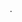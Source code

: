 <!DOCTYPE html>
<html lang="zh-TW">
<head>
    <meta charset="UTF-8">.
    <meta name="viewport" content="width=device-width, initial-scale=1.0">
    <title>MOI 2025 - 澳門奧林匹克資訊競賽</title>
    <style>
        * {
            margin: 0;
            padding: 0;
            box-sizing: border-box;
            font-family: 'Segoe UI', 'Microsoft JhengHei', sans-serif;
        }
        
        body {
            background-color: #f5f7fa;
            color: #333;
            line-height: 1.6;
        }
        
        .container {
            max-width: 1200px;
            margin: 0 auto;
            padding: 20px;
        }
        
        header {
            background: linear-gradient(135deg, #1a3a8f 0%, #2a5caa 100%);
            color: white;
            padding: 30px 0;
            text-align: center;
            border-radius: 0 0 10px 10px;
            box-shadow: 0 4px 12px rgba(0, 0, 0, 0.1);
            margin-bottom: 30px;
        }
        
        h1 {
            font-size: 2.5rem;
            margin-bottom: 10px;
            font-weight: 700;
        }
        
        .subtitle {
            font-size: 1.2rem;
            opacity: 0.9;
        }
        
        .tabs {
            display: flex;
            justify-content: center;
            margin-bottom: 30px;
            flex-wrap: wrap;
            gap: 10px;
        }
        
        .tab {
            padding: 12px 24px;
            background-color: white;
            border-radius: 30px;
            font-weight: 600;
            cursor: pointer;
            transition: all 0.3s ease;
            box-shadow: 0 2px 5px rgba(0, 0, 0, 0.1);
            border: 2px solid transparent;
        }
        
        .tab:hover {
            transform: translateY(-3px);
            box-shadow: 0 5px 15px rgba(0, 0, 0, 0.1);
        }
        
        .tab.active {
            background-color: #1a3a8f;
            color: white;
            border-color: #0d2568;
        }
        
        .table-container {
            background-color: white;
            border-radius: 10px;
            overflow: hidden;
            box-shadow: 0 5px 15px rgba(0, 0, 0, 0.05);
            margin-bottom: 30px;
        }
        
        table {
            width: 100%;
            border-collapse: collapse;
        }
        
        thead {
            background-color: #1a3a8f;
            color: white;
        }
        
        th {
            padding: 16px 12px;
            text-align: left;
            font-weight: 600;
        }
        
        tbody tr {
            border-bottom: 1px solid #eaeaea;
            transition: background-color 0.2s;
        }
        
        tbody tr:hover {
            background-color: #f8f9ff;
        }
        
        td {
            padding: 14px 12px;
        }
        
        .rank-1 {
            background-color: #fff9e6;
            font-weight: bold;
        }
        
        .gold {
            color: #d4af37;
            font-weight: bold;
        }
        
        .silver {
            color: #c0c0c0;
            font-weight: bold;
        }
        
        .bronze {
            color: #cd7f32;
            font-weight: bold;
        }
        
        .score {
            font-weight: 600;
            text-align: center;
        }
        
        .perfect-score {
            background-color: #e8f5e9;
            color: #2e7d32;
        }
        
        .medal-count {
            display: flex;
            justify-content: center;
            gap: 30px;
            margin-bottom: 30px;
            flex-wrap: wrap;
        }
        
        .medal-card {
            background: white;
            padding: 20px;
            border-radius: 10px;
            box-shadow: 0 3px 10px rgba(0, 0, 0, 0.08);
            text-align: center;
            min-width: 150px;
        }
        
        .medal-card.gold {
            border-top: 4px solid #d4af37;
        }
        
        .medal-card.silver {
            border-top: 4px solid #c0c0c0;
        }
        
        .medal-card.bronze {
            border-top: 4px solid #cd7f32;
        }
        
        .medal-count-number {
            font-size: 2.5rem;
            font-weight: bold;
            margin: 10px 0;
        }
        
        footer {
            text-align: center;
            padding: 20px;
            margin-top: 40px;
            color: #666;
            font-size: 0.9rem;
            border-top: 1px solid #eaeaea;
        }
        
        @media (max-width: 768px) {
            .table-container {
                overflow-x: auto;
            }
            
            table {
                min-width: 700px;
            }
            
            h1 {
                font-size: 2rem;
            }
            
            .tab {
                padding: 10px 16px;
                font-size: 0.9rem;
            }
        }
    </style>
</head>
<body>
    <header>
        <div class="container">
            <h1>MOI 2025</h1>
            <p class="subtitle">澳門奧林匹克資訊競賽</p>
        </div>
    </header>
    
    <div class="container">
        <div class="tabs">
            <div class="tab active">比賽概況</div>
            <div class="tab">比賽章程</div>
            <div class="tab">MOIP</div>
            <div class="tab">MOIJ</div>
            <div class="tab">MOIS</div>
            <div class="tab">MOIC</div>
        </div>
        
        <div class="medal-count">
            <div class="medal-card gold">
                <h3>金獎</h3>
                <div class="medal-count-number">5</div>
                <p>獲獎者</p>
            </div>
            <div class="medal-card silver">
                <h3>銀獎</h3>
                <div class="medal-count-number">2</div>
                <p>獲獎者</p>
            </div>
            <div class="medal-card bronze">
                <h3>銅獎</h3>
                <div class="medal-count-number">0</div>
                <p>獲獎者</p>
            </div>
        </div>
        
        <div class="table-container">
            <table>
                <thead>
                    <tr>
                        <th>排名</th>
                        <th>姓名</th>
                        <th>學校</th>
                        <th>multiples</th>
                        <th>rock</th>
                        <th>simclock</th>
                        <th>總分</th>
                        <th>獎項</th>
                    </tr>
                </thead>
                <tbody>
                    <tr class="rank-1">
                        <td>1</td>
                        <td>吳卓恆</td>
                        <td>勞校中學附屬小學</td>
                        <td class="score perfect-score">100</td>
                        <td class="score perfect-score">100</td>
                        <td class="score perfect-score">100</td>
                        <td class="score">300</td>
                        <td class="gold">金獎</td>
                    </tr>
                    <tr class="rank-1">
                        <td>1</td>
                        <td>曾子睿</td>
                        <td>勞校中學附屬小學</td>
                        <td class="score perfect-score">100</td>
                        <td class="score perfect-score">100</td>
                        <td class="score perfect-score">100</td>
                        <td class="score">300</td>
                        <td class="gold">金獎</td>
                    </tr>
                    <tr class="rank-1">
                        <td>1</td>
                        <td>溫庭昊</td>
                        <td>培正中學</td>
                        <td class="score perfect-score">100</td>
                        <td class="score perfect-score">100</td>
                        <td class="score perfect-score">100</td>
                        <td class="score">300</td>
                        <td class="gold">金獎</td>
                    </tr>
                    <tr class="rank-1">
                        <td>1</td>
                        <td>曾繁宇</td>
                        <td>培正中學</td>
                        <td class="score perfect-score">100</td>
                        <td class="score perfect-score">100</td>
                        <td class="score perfect-score">100</td>
                        <td class="score">300</td>
                        <td class="gold">金獎</td>
                    </tr>
                    <tr class="rank-1">
                        <td>1</td>
                        <td>沈以恆</td>
                        <td>培正中學</td>
                        <td class="score perfect-score">100</td>
                        <td class="score perfect-score">100</td>
                        <td class="score perfect-score">100</td>
                        <td class="score">300</td>
                        <td class="gold">金獎</td>
                    </tr>
                    <tr>
                        <td>6</td>
                        <td>謝皓匡</td>
                        <td>培正中學</td>
                        <td class="score perfect-score">100</td>
                        <td class="score perfect-score">100</td>
                        <td class="score">90</td>
                        <td class="score">290</td>
                        <td class="silver">銀獎</td>
                    </tr>
                    <tr>
                        <td>6</td>
                        <td>李沛穎</td>
                        <td>培正中學</td>
                        <td class="score perfect-score">100</td>
                        <td class="score perfect-score">100</td>
                        <td class="score">90</td>
                        <td class="score">290</td>
                        <td class="silver">銀獎</td>
                    </tr>
                </tbody>
            </table>
        </div>
    </div>
    
    <footer>
        <div class="container">
            <p>MOI 2025 - 澳門奧林匹克資訊競賽 &copy; 2025 版權所有</p>
        </div>
    </footer>

    <script>
        // 标签切换功能
        document.querySelectorAll('.tab').forEach(tab => {
            tab.addEventListener('click', function() {
                document.querySelectorAll('.tab').forEach(t => t.classList.remove('active'));
                this.classList.add('active');
            });
        });
        
        // 添加表格行悬停效果
        document.querySelectorAll('tbody tr').forEach(row => {
            row.addEventListener('mouseenter', function() {
                this.style.transform = 'scale(1.01)';
                this.style.boxShadow = '0 5px 15px rgba(0, 0, 0, 0.1)';
            });
            
            row.addEventListener('mouseleave', function() {
                this.style.transform = 'scale(1)';
                this.style.boxShadow = 'none';
            });
        });
    </script>
</body>
</html>
